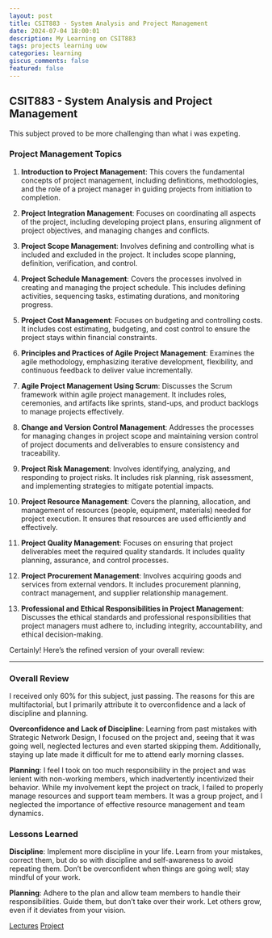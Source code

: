 ```yaml
---
layout: post
title: CSIT883 - System Analysis and Project Management
date: 2024-07-04 18:00:01
description: My Learning on CSIT883
tags: projects learning uow
categories: learning
giscus_comments: false
featured: false
---
```


## CSIT883 - System Analysis and Project Management

This subject proved to be more challenging than what i was expeting.


### Project Management Topics

1. **Introduction to Project Management**: This covers the fundamental concepts of project management, including definitions, methodologies, and the role of a project manager in guiding projects from initiation to completion.

2. **Project Integration Management**: Focuses on coordinating all aspects of the project, including developing project plans, ensuring alignment of project objectives, and managing changes and conflicts.

3. **Project Scope Management**: Involves defining and controlling what is included and excluded in the project. It includes scope planning, definition, verification, and control.

4. **Project Schedule Management**: Covers the processes involved in creating and managing the project schedule. This includes defining activities, sequencing tasks, estimating durations, and monitoring progress.

5. **Project Cost Management**: Focuses on budgeting and controlling costs. It includes cost estimating, budgeting, and cost control to ensure the project stays within financial constraints.

6. **Principles and Practices of Agile Project Management**: Examines the agile methodology, emphasizing iterative development, flexibility, and continuous feedback to deliver value incrementally.

7. **Agile Project Management Using Scrum**: Discusses the Scrum framework within agile project management. It includes roles, ceremonies, and artifacts like sprints, stand-ups, and product backlogs to manage projects effectively.

8. **Change and Version Control Management**: Addresses the processes for managing changes in project scope and maintaining version control of project documents and deliverables to ensure consistency and traceability.

9. **Project Risk Management**: Involves identifying, analyzing, and responding to project risks. It includes risk planning, risk assessment, and implementing strategies to mitigate potential impacts.

10. **Project Resource Management**: Covers the planning, allocation, and management of resources (people, equipment, materials) needed for project execution. It ensures that resources are used efficiently and effectively.

11. **Project Quality Management**: Focuses on ensuring that project deliverables meet the required quality standards. It includes quality planning, assurance, and control processes.

12. **Project Procurement Management**: Involves acquiring goods and services from external vendors. It includes procurement planning, contract management, and supplier relationship management.

13. **Professional and Ethical Responsibilities in Project Management**: Discusses the ethical standards and professional responsibilities that project managers must adhere to, including integrity, accountability, and ethical decision-making.

Certainly! Here’s the refined version of your overall review:

---

### Overall Review

I received only 60% for this subject, just passing. The reasons for this are multifactorial, but I primarily attribute it to overconfidence and a lack of discipline and planning.

**Overconfidence and Lack of Discipline**: Learning from past mistakes with Strategic Network Design, I focused on the project and, seeing that it was going well, neglected lectures and even started skipping them. Additionally, staying up late made it difficult for me to attend early morning classes.

**Planning**: I feel I took on too much responsibility in the project and was lenient with non-working members, which inadvertently incentivized their behavior. While my involvement kept the project on track, I failed to properly manage resources and support team members. It was a group project, and I neglected the importance of effective resource management and team dynamics.

### Lessons Learned

**Discipline**: Implement more discipline in your life. Learn from your mistakes, correct them, but do so with discipline and self-awareness to avoid repeating them. Don’t be overconfident when things are going well; stay mindful of your work.

**Planning**: Adhere to the plan and allow team members to handle their responsibilities. Guide them, but don’t take over their work. Let others grow, even if it deviates from your vision.

[Lectures](/assets/pdf/Project%20Management.zip)
[Project](https://karangoel59.com/blog/2024/project_management/)
